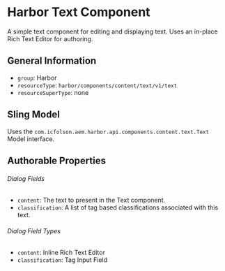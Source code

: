 # Harbor Text Component

A simple text component for editing and displaying text. Uses an in-place Rich Text Editor for authoring.

## General Information

* `group`: Harbor
* `resourceType`: `harbor/components/content/text/v1/text`
* `resourceSuperType`: none

## Sling Model

Uses the `com.icfolson.aem.harbor.api.components.content.text.Text` Model interface.

## Authorable Properties

###### Dialog Fields
* `content`: The text to present in the Text component.
* `classification`: A list of tag based classifications associated with this text.

###### Dialog Field Types
* `content`: Inline Rich Text Editor
* `classification`: Tag Input Field